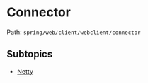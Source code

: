 # Connector

Path: `spring/web/client/webclient/connector`

## Subtopics
- [Netty](./netty/README.md)
